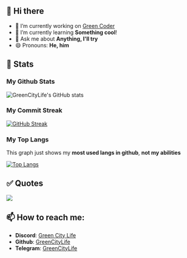 ## 👋 Hi there

- 🔭 I’m currently working on [Green Coder](https://github.com/GreenCityLife/Green-Coder/)
- 🌱 I’m currently learning **Something cool**!
- 💬 Ask me about **Anything, I'll try**
- 😄 Pronouns: **He, him**

## 🔰 Stats

### My Github Stats
![GreenCityLife's GitHub stats](https://github-readme-stats.vercel.app/api?username=greencitylife&show_icons=true&theme=github_dark)

### My Commit Streak
[![GitHub Streak](http://github-readme-streak-stats.herokuapp.com?user=greencitylife&theme=dark&date_format=M%20j%5B%2C%20Y%5D)](https://git.io/streak-stats)

### My Top Langs
This graph just shows my **most used langs in github**, **not my abilities**

[![Top Langs](https://github-readme-stats.vercel.app/api/top-langs/?username=greencitylife&layout=compact&theme=github_dark)](https://github.com/anuraghazra/github-readme-stats)

## ✅ Quotes

<img src="https://quotes-github-readme.vercel.app/api?theme=dark" align="center">

## 📫 How to reach me:

- **Discord**: [Green City Life](https://discordapp.com/channels/@me/848777659646214184/)
- **Github**: [GreenCityLife](https://github.com/GreenCityLife/)
- **Telegram**: [GreenCityLife](https://t.me/GreenCity_Kingdom/)
